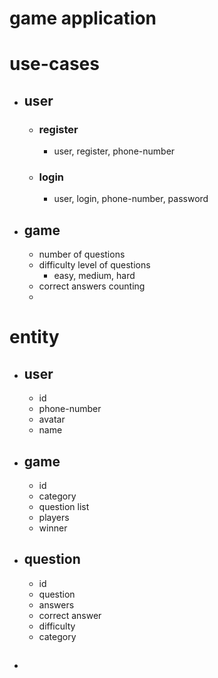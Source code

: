 # game application

# use-cases
- ## user
  - ### register
    - user, register, phone-number
  - ### login
    - user, login, phone-number, password
- ## game
  - number of questions
  - difficulty level of questions 
    - easy, medium, hard
  - correct answers counting
  - 
  
# entity
- ## user
  - id
  - phone-number
  - avatar
  - name
- ## game
  - id
  - category
  - question list
  - players
  - winner
- ## question
  - id
  - question
  - answers
  - correct answer
  - difficulty
  - category
- ## 
